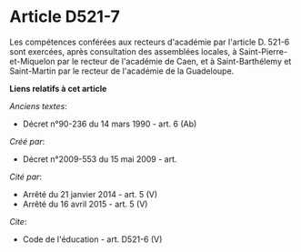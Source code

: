 # Article D521-7

Les compétences conférées aux recteurs d'académie par l'article D. 521-6 sont exercées, après consultation des assemblées
locales, à Saint-Pierre-et-Miquelon par le recteur de l'académie de Caen, et à Saint-Barthélemy et Saint-Martin par le
recteur de l'académie de la Guadeloupe.

**Liens relatifs à cet article**

_Anciens textes_:

  - Décret n°90-236 du 14 mars 1990 - art. 6 (Ab)

_Créé par_:

  - Décret n°2009-553 du 15 mai 2009 - art.

_Cité par_:

  - Arrêté du 21 janvier 2014 - art. 5 (V)
  - Arrêté du 16 avril 2015 - art. 5 (V)

_Cite_:

  - Code de l'éducation - art. D521-6 (V)
